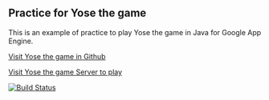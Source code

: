 ## Practice for Yose the game

This is an example of practice to play Yose the game in Java for Google App Engine. 

[Visit Yose the game in Github](github.com/yosethegame/yosethegame)

[Visit Yose the game Server to play](yosethegame.com)

[![Build Status](https://travis-ci.org/lantoli/yosethegame-googleappengine-java-practice.png?branch=master)](https://travis-ci.org/lantoli/yosethegame-googleappengine-java-practice)
